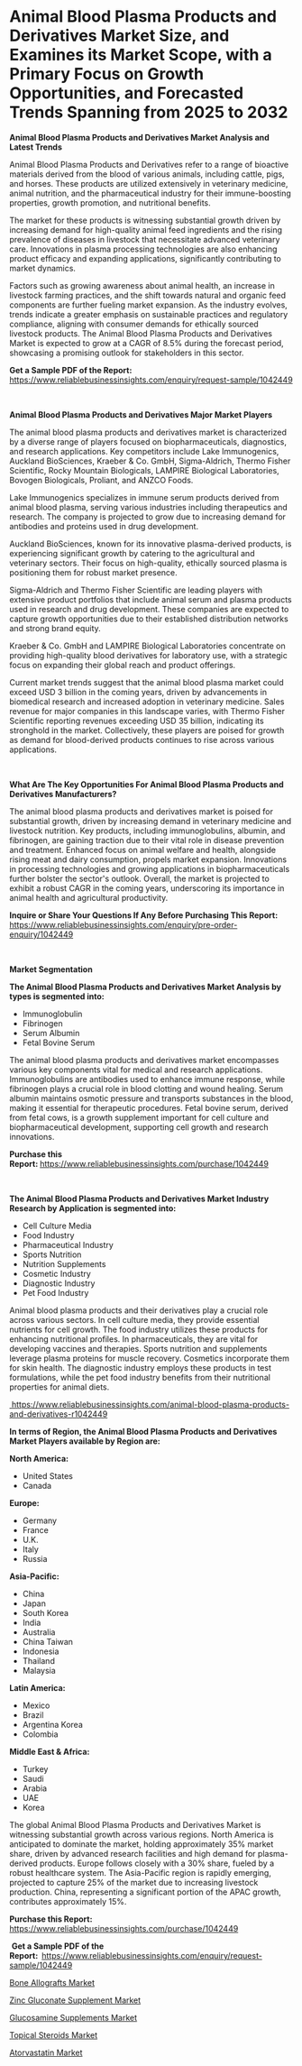 <p><h1>Animal Blood Plasma Products and Derivatives Market Size, and Examines its Market Scope, with a Primary Focus on Growth Opportunities, and Forecasted Trends Spanning from 2025 to 2032</h1></p><p><strong>Animal Blood Plasma Products and Derivatives Market Analysis and Latest Trends</strong></p>
<p><p>Animal Blood Plasma Products and Derivatives refer to a range of bioactive materials derived from the blood of various animals, including cattle, pigs, and horses. These products are utilized extensively in veterinary medicine, animal nutrition, and the pharmaceutical industry for their immune-boosting properties, growth promotion, and nutritional benefits. </p><p>The market for these products is witnessing substantial growth driven by increasing demand for high-quality animal feed ingredients and the rising prevalence of diseases in livestock that necessitate advanced veterinary care. Innovations in plasma processing technologies are also enhancing product efficacy and expanding applications, significantly contributing to market dynamics.</p><p>Factors such as growing awareness about animal health, an increase in livestock farming practices, and the shift towards natural and organic feed components are further fueling market expansion. As the industry evolves, trends indicate a greater emphasis on sustainable practices and regulatory compliance, aligning with consumer demands for ethically sourced livestock products. The Animal Blood Plasma Products and Derivatives Market is expected to grow at a CAGR of 8.5% during the forecast period, showcasing a promising outlook for stakeholders in this sector.</p></p>
<p><strong>Get a Sample PDF of the Report:&nbsp;</strong> <a href="https://www.reliablebusinessinsights.com/enquiry/request-sample/1042449?utm_campaign=84&utm_medium=2&utm_source=Github&utm_content=ia&utm_term=08032025&utm_id=animal-blood-plasma-products-and-derivatives">https://www.reliablebusinessinsights.com/enquiry/request-sample/1042449</a></p>
<p>&nbsp;</p>
<p><strong>Animal Blood Plasma Products and Derivatives Major Market Players</strong></p>
<p><p>The animal blood plasma products and derivatives market is characterized by a diverse range of players focused on biopharmaceuticals, diagnostics, and research applications. Key competitors include Lake Immunogenics, Auckland BioSciences, Kraeber & Co. GmbH, Sigma-Aldrich, Thermo Fisher Scientific, Rocky Mountain Biologicals, LAMPIRE Biological Laboratories, Bovogen Biologicals, Proliant, and ANZCO Foods.</p><p>Lake Immunogenics specializes in immune serum products derived from animal blood plasma, serving various industries including therapeutics and research. The company is projected to grow due to increasing demand for antibodies and proteins used in drug development.</p><p>Auckland BioSciences, known for its innovative plasma-derived products, is experiencing significant growth by catering to the agricultural and veterinary sectors. Their focus on high-quality, ethically sourced plasma is positioning them for robust market presence.</p><p>Sigma-Aldrich and Thermo Fisher Scientific are leading players with extensive product portfolios that include animal serum and plasma products used in research and drug development. These companies are expected to capture growth opportunities due to their established distribution networks and strong brand equity.</p><p>Kraeber & Co. GmbH and LAMPIRE Biological Laboratories concentrate on providing high-quality blood derivatives for laboratory use, with a strategic focus on expanding their global reach and product offerings. </p><p>Current market trends suggest that the animal blood plasma market could exceed USD 3 billion in the coming years, driven by advancements in biomedical research and increased adoption in veterinary medicine. Sales revenue for major companies in this landscape varies, with Thermo Fisher Scientific reporting revenues exceeding USD 35 billion, indicating its stronghold in the market. Collectively, these players are poised for growth as demand for blood-derived products continues to rise across various applications.</p></p>
<p>&nbsp;</p>
<p><strong>What Are The Key Opportunities For Animal Blood Plasma Products and Derivatives Manufacturers?</strong></p>
<p><p>The animal blood plasma products and derivatives market is poised for substantial growth, driven by increasing demand in veterinary medicine and livestock nutrition. Key products, including immunoglobulins, albumin, and fibrinogen, are gaining traction due to their vital role in disease prevention and treatment. Enhanced focus on animal welfare and health, alongside rising meat and dairy consumption, propels market expansion. Innovations in processing technologies and growing applications in biopharmaceuticals further bolster the sector's outlook. Overall, the market is projected to exhibit a robust CAGR in the coming years, underscoring its importance in animal health and agricultural productivity.</p></p>
<p><strong>Inquire or Share Your Questions If Any Before Purchasing This Report:</strong> <a href="https://www.reliablebusinessinsights.com/enquiry/pre-order-enquiry/1042449?utm_campaign=84&utm_medium=2&utm_source=Github&utm_content=ia&utm_term=08032025&utm_id=animal-blood-plasma-products-and-derivatives">https://www.reliablebusinessinsights.com/enquiry/pre-order-enquiry/1042449</a></p>
<p>&nbsp;</p>
<p><strong>Market Segmentation</strong></p>
<p><strong>The Animal Blood Plasma Products and Derivatives Market Analysis by types is segmented into:</strong></p>
<p><ul><li>Immunoglobulin</li><li>Fibrinogen</li><li>Serum Albumin</li><li>Fetal Bovine Serum</li></ul></p>
<p><p>The animal blood plasma products and derivatives market encompasses various key components vital for medical and research applications. Immunoglobulins are antibodies used to enhance immune response, while fibrinogen plays a crucial role in blood clotting and wound healing. Serum albumin maintains osmotic pressure and transports substances in the blood, making it essential for therapeutic procedures. Fetal bovine serum, derived from fetal cows, is a growth supplement important for cell culture and biopharmaceutical development, supporting cell growth and research innovations.</p></p>
<p><strong>Purchase this Report:&nbsp;</strong><a href="https://www.reliablebusinessinsights.com/purchase/1042449?utm_campaign=84&utm_medium=2&utm_source=Github&utm_content=ia&utm_term=08032025&utm_id=animal-blood-plasma-products-and-derivatives">https://www.reliablebusinessinsights.com/purchase/1042449</a></p>
<p>&nbsp;</p>
<p><strong>The Animal Blood Plasma Products and Derivatives Market Industry Research by Application is segmented into:</strong></p>
<p><ul><li>Cell Culture Media</li><li>Food Industry</li><li>Pharmaceutical Industry</li><li>Sports Nutrition</li><li>Nutrition Supplements</li><li>Cosmetic Industry</li><li>Diagnostic Industry</li><li>Pet Food Industry</li></ul></p>
<p><p>Animal blood plasma products and their derivatives play a crucial role across various sectors. In cell culture media, they provide essential nutrients for cell growth. The food industry utilizes these products for enhancing nutritional profiles. In pharmaceuticals, they are vital for developing vaccines and therapies. Sports nutrition and supplements leverage plasma proteins for muscle recovery. Cosmetics incorporate them for skin health. The diagnostic industry employs these products in test formulations, while the pet food industry benefits from their nutritional properties for animal diets.</p></p>
<p><a href="https://www.reliablebusinessinsights.com/animal-blood-plasma-products-and-derivatives-r1042449?utm_campaign=84&utm_medium=2&utm_source=Github&utm_content=ia&utm_term=08032025&utm_id=animal-blood-plasma-products-and-derivatives">&nbsp;https://www.reliablebusinessinsights.com/animal-blood-plasma-products-and-derivatives-r1042449</a></p>
<p><strong>In terms of Region, the Animal Blood Plasma Products and Derivatives Market Players available by Region are:</strong></p>
<p>
    <p> <strong> North America: </strong>
        <ul>
            <li>United States</li>
            <li>Canada</li>
        </ul>
        </p> 
    <p> <strong> Europe: </strong>
        <ul>
            <li>Germany</li>
            <li>France</li>
            <li>U.K.</li>
            <li>Italy</li>
            <li>Russia</li>
        </ul>
        </p> 
    <p> <strong> Asia-Pacific: </strong>
        <ul>
            <li>China</li>
            <li>Japan</li>
            <li>South Korea</li>
            <li>India</li>
            <li>Australia</li>
            <li>China Taiwan</li>
            <li>Indonesia</li>
            <li>Thailand</li>
            <li>Malaysia</li>
        </ul>
        </p> 
    <p> <strong> Latin America: </strong>
        <ul>
            <li>Mexico</li>
            <li>Brazil</li>
            <li>Argentina Korea</li>
            <li>Colombia</li>
        </ul>
        </p> 
    <p> <strong> Middle East & Africa: </strong>
        <ul>
            <li>Turkey</li>
            <li>Saudi</li>
            <li>Arabia</li>
            <li>UAE</li>
            <li>Korea</li>
        </ul>
    </p>
    </p>
<p><p>The global Animal Blood Plasma Products and Derivatives Market is witnessing substantial growth across various regions. North America is anticipated to dominate the market, holding approximately 35% market share, driven by advanced research facilities and high demand for plasma-derived products. Europe follows closely with a 30% share, fueled by a robust healthcare system. The Asia-Pacific region is rapidly emerging, projected to capture 25% of the market due to increasing livestock production. China, representing a significant portion of the APAC growth, contributes approximately 15%.</p></p>
<p><strong>Purchase this Report: </strong><a href="https://www.reliablebusinessinsights.com/purchase/1042449?utm_campaign=84&utm_medium=2&utm_source=Github&utm_content=ia&utm_term=08032025&utm_id=animal-blood-plasma-products-and-derivatives">https://www.reliablebusinessinsights.com/purchase/1042449</a></p>
<p>&nbsp;<strong>Get a Sample PDF of the Report:&nbsp;&nbsp;</strong><a href="https://www.reliablebusinessinsights.com/enquiry/request-sample/1042449?utm_campaign=84&utm_medium=2&utm_source=Github&utm_content=ia&utm_term=08032025&utm_id=animal-blood-plasma-products-and-derivatives">https://www.reliablebusinessinsights.com/enquiry/request-sample/1042449</a></p>
<p><strong></strong></p>
<p><p><a href="https://github.com/nwokechock6s/Market-Research-Report-List-1/blob/main/bone-allografts-market.md?utm_campaign=84&utm_medium=2&utm_source=Github&utm_content=ia&utm_term=08032025&utm_id=animal-blood-plasma-products-and-derivatives">Bone Allografts Market</a></p><p><a href="https://github.com/kecixayaab/Market-Research-Report-List-1/blob/main/zinc-gluconate-supplement-market.md?utm_campaign=84&utm_medium=2&utm_source=Github&utm_content=ia&utm_term=08032025&utm_id=animal-blood-plasma-products-and-derivatives">Zinc Gluconate Supplement Market</a></p><p><a href="https://github.com/sentoljinqiu/Market-Research-Report-List-1/blob/main/glucosamine-supplements-market.md?utm_campaign=84&utm_medium=2&utm_source=Github&utm_content=ia&utm_term=08032025&utm_id=animal-blood-plasma-products-and-derivatives">Glucosamine Supplements Market</a></p><p><a href="https://github.com/gilerzelko7a/Market-Research-Report-List-1/blob/main/topical-steroids-market.md?utm_campaign=84&utm_medium=2&utm_source=Github&utm_content=ia&utm_term=08032025&utm_id=animal-blood-plasma-products-and-derivatives">Topical Steroids Market</a></p><p><a href="https://github.com/ummulmzu/Market-Research-Report-List-1/blob/main/atorvastatin-market.md?utm_campaign=84&utm_medium=2&utm_source=Github&utm_content=ia&utm_term=08032025&utm_id=animal-blood-plasma-products-and-derivatives">Atorvastatin Market</a></p></p>
